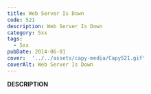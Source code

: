 ```yaml
---
title: Web Server Is Down
code: 521
description: Web Server Is Down
category: 5xx
tags:
  - 5xx
pubDate: 2014-06-01
cover:  '../../assets/capy-media/Capy521.gif'
coverAlt: Web Server Is Down
---
```


__DESCRIPTION__
